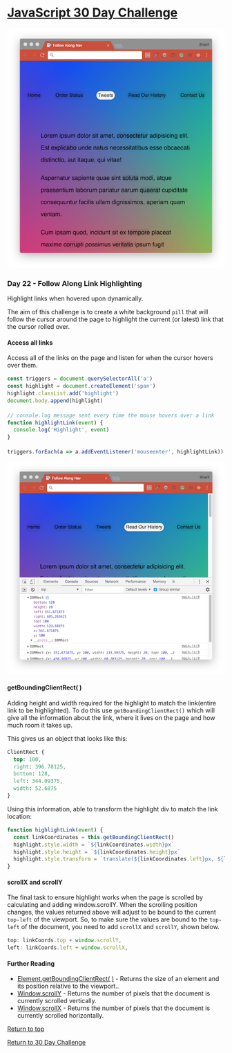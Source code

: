 # [JavaScript 30 Day Challenge](https://javascript30.com/)
![JavaScript30](./day22HighLightLink.png)

### Day 22 - Follow Along Link Highlighting
Highlight links when hovered upon dynamically.

The aim of this challenge is to create a white background `pill` that will follow the cursor around the page to highlight the current (or latest) link that the cursor rolled over.

#### Access all links
Access all of the links on the page and listen for when the cursor hovers over them.
```js
const triggers = document.querySelectorAll('a')  
const highlight = document.createElement('span')  
highlight.classList.add('highlight')  
document.body.append(highlight)

// console.log message sent every time the mouse hovers over a link
function highlightLink(event) {  
  console.log('Highlight', event)
}

triggers.forEach(a => a.addEventListener('mouseenter', highlightLink))
```
![JavaScript30](./day22HighLightTest.png)

#### getBoundingClientRect( )
Adding height and width required for the highlight to match the link(entire link to be highlighted). To do this use `getBoundingClientRect()` which will give all the information about the link, where it lives on the page and how much room it takes up.

This gives us an object that looks like this:
```css
ClientRect {  
  top: 100,
  right: 396.78125,
  bottom: 128,
  left: 344.09375,
  width: 52.6875
}
```
Using this information, able to transform the highlight div to match the link location:
```js
function highlightLink(event) {  
  const linkCoordinates = this.getBoundingClientRect()
  highlight.style.width = `${linkCoordinates.width}px`
  highlight.style.height = `${linkCoordinates.height}px`
  highlight.style.transform = `translate(${linkCoordinates.left}px, ${linkCoordinates.top}px)`
}
```

#### scrollX and scrollY
The final task to ensure highlight works when the page is scrolled by calculating and adding window.scrollY. When the scrolling position changes, the values returned above will adjust to be bound to the current `top-left` of the viewport. So, to make sure the values are bound to the `top-left` of the document, you need to add `scrollX` and `scrollY`, shown below.
```js
top: linkCoords.top + window.scrollY,
left: linkCoords.left + window.scrollX,
```

#### Further Reading
- [Element.getBoundingClientRect( )](https://developer.mozilla.org/en-US/docs/Web/API/Element/getBoundingClientRect) - Returns the size of an element and its position relative to the viewport..
- [Window.scrollY](https://developer.mozilla.org/en-US/docs/Web/API/Window/scrollY) - Returns the number of pixels that the document is currently scrolled vertically.
- [Window.scrollX](https://developer.mozilla.org/en-US/docs/Web/API/Window/scrollX) - Returns the number of pixels that the document is currently scrolled horizontally.

[Return to top](#javascript-30-day-challenge)

[Return to 30 Day Challenge](../../README.md)
